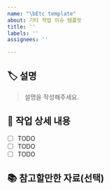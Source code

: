 ```yaml
---
name: "\bEtc template"
about: 기타 작업 이슈 템플릿
title: ''
labels: ''
assignees: ''

---
```


## 🏷️ 설명

> 설명을 작성해주세요.

## 📜 작업 상세 내용

- [ ] TODO
- [ ] TODO
- [ ] TODO

## 📚 참고할만한 자료(선택)
